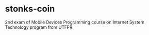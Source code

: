 # stonks-coin
2nd exam of Mobile Devices Programming course on Internet System Technology program from UTFPR

